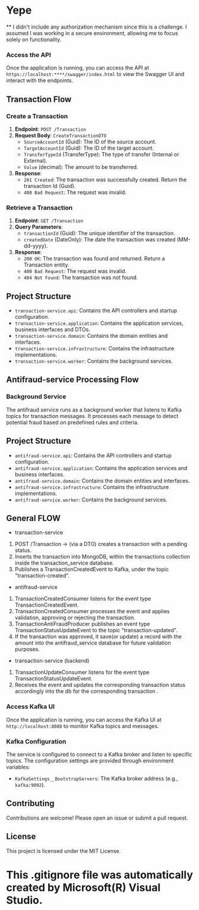 # Yepe
** I didn't include any authorization mechanism since this is a challenge. I assumed I was working in a secure environment, allowing me to focus solely on functionality.

### Access the API

Once the application is running, you can access the API at `https://localhost:****/swagger/index.html` to view the Swagger UI and interact with the endpoints.

## Transaction Flow

### Create a Transaction

1. **Endpoint**: `POST /Transaction`
2. **Request Body**: `CreateTransactionDTO`
   - `SourceAccountId` (Guid): The ID of the source account.
   - `TargetAccountId` (Guid): The ID of the target account.
   - `TransferTypeId` (TransferType): The type of transfer (Internal or External).
   - `Value` (decimal): The amount to be transferred.
3. **Response**: 
   - `201 Created`: The transaction was successfully created. Return the transaction Id (Guid).
   - `400 Bad Request`: The request was invalid.

### Retrieve a Transaction

1. **Endpoint**: `GET /Transaction`
2. **Query Parameters**:
   - `transactionId` (Guid): The unique identifier of the transaction.
   - `createdDate` (DateOnly): The date the transaction was created (MM-dd-yyyy).
3. **Response**:
   - `200 OK`: The transaction was found and returned. Return a Transaction entity.
   - `400 Bad Request`: The request was invalid.
   - `404 Not Found`: The transaction was not found.

## Project Structure

- `transaction-service.api`: Contains the API controllers and startup configuration.
- `transaction-service.application`: Contains the application services, business interfaces and DTOs.
- `transaction-service.domain`: Contains the domain entities and interfaces.
- `transaction-service.infrastructure`: Contains the infrastructure implementations.
- `transaction-service.worker`: Contains the background services.

## Antifraud-service Processing Flow

### Background Service

The antifraud service runs as a background worker that listens to Kafka topics for transaction messages. It processes each message to detect potential fraud based on predefined rules and criteria.

## Project Structure

- `antifraud-service.api`: Contains the API controllers and startup configuration.
- `antifraud-service.application`: Contains the application services and business interfaces.
- `antifraud-service.domain`: Contains the domain entities and interfaces.
- `antifraud-service.infrastructure`: Contains the infrastructure implementations.
- `antifraud-service.worker`: Contains the background services.

## General FLOW 

- transaction-service  
1) POST /Transaction -> (via a DTO) creates a transaction with a pending status.  
2) Inserts the transaction into MongoDB, within the transactions collection inside the transaction_service database.  
3) Publishes a TransactionCreatedEvent to Kafka, under the topic "transaction-created".  

- antifraud-service  
1) TransactionCreatedConsumer listens for the event type TransactionCreatedEvent.  
2) TransactionCreatedConsumer processes the event and applies validation, approving or rejecting the transaction.  
3) TransactionAntiFraudProducer publishes an event type TransactionStatusUpdateEvent to the topic "transaction-updated".  
4) If the transaction was approved, it save(or update)  a record with the amount into the antifraud_service database for future validation purposes.  

 - transaction-service (backend)  
1) TransactionUpdateConsumer listens for the event type TransactionStatusUpdateEvent.  
2) Receives the event and updates the corresponding transaction status accordingly into the db for the corresponding  transaction .  

### Access Kafka UI

Once the application is running, you can access the Kafka UI at `http://localhost:8080` to monitor Kafka topics and messages.


### Kafka Configuration

The service is configured to connect to a Kafka broker and listen to specific topics. The configuration settings are provided through environment variables:

- `KafkaSettings__BootstrapServers`: The Kafka broker address (e.g., `kafka:9092`).


## Contributing

Contributions are welcome! Please open an issue or submit a pull request.

## License

This project is licensed under the MIT License.
# This .gitignore file was automatically created by Microsoft(R) Visual Studio.